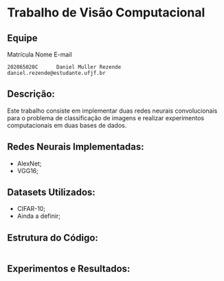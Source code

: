 # Trabalho de Visão Computacional

## Equipe

Matrícula       Nome                                E-mail
```
202065020C      Daniel Muller Rezende               daniel.rezende@estudante.ufjf.br
```
## Descrição:
Este trabalho consiste em implementar duas redes neurais convolucionais para o problema de classificação de imagens e realizar experimentos computacionais em duas bases de dados. 

## Redes Neurais Implementadas:

- AlexNet;
- VGG16;

## Datasets Utilizados:

- CIFAR-10;
- Ainda a definir;

## Estrutura do Código:

```

```

## Experimentos e Resultados:

```

```

